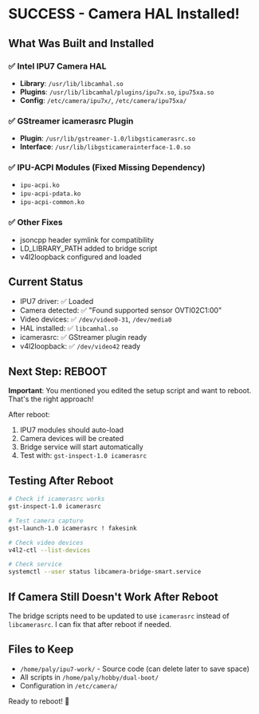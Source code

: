 # SUCCESS - Camera HAL Installed!

## What Was Built and Installed

### ✅ Intel IPU7 Camera HAL
- **Library**: `/usr/lib/libcamhal.so`
- **Plugins**: `/usr/lib/libcamhal/plugins/ipu7x.so`, `ipu75xa.so`
- **Config**: `/etc/camera/ipu7x/`, `/etc/camera/ipu75xa/`

### ✅ GStreamer icamerasrc Plugin
- **Plugin**: `/usr/lib/gstreamer-1.0/libgsticamerasrc.so`
- **Interface**: `/usr/lib/libgsticamerainterface-1.0.so`

### ✅ IPU-ACPI Modules (Fixed Missing Dependency)
- `ipu-acpi.ko`
- `ipu-acpi-pdata.ko`
- `ipu-acpi-common.ko`

### ✅ Other Fixes
- jsoncpp header symlink for compatibility
- LD_LIBRARY_PATH added to bridge script
- v4l2loopback configured and loaded

## Current Status

- IPU7 driver: ✅ Loaded
- Camera detected: ✅ "Found supported sensor OVTI02C1:00"
- Video devices: ✅ `/dev/video0-31`, `/dev/media0`
- HAL installed: ✅ `libcamhal.so`
- icamerasrc: ✅ GStreamer plugin ready
- v4l2loopback: ✅ `/dev/video42` ready

## Next Step: REBOOT

**Important**: You mentioned you edited the setup script and want to reboot. That's the right approach!

After reboot:
1. IPU7 modules should auto-load
2. Camera devices will be created
3. Bridge service will start automatically  
4. Test with: `gst-inspect-1.0 icamerasrc`

## Testing After Reboot

```bash
# Check if icamerasrc works
gst-inspect-1.0 icamerasrc

# Test camera capture
gst-launch-1.0 icamerasrc ! fakesink

# Check video devices
v4l2-ctl --list-devices

# Check service
systemctl --user status libcamera-bridge-smart.service
```

## If Camera Still Doesn't Work After Reboot

The bridge scripts need to be updated to use `icamerasrc` instead of `libcamerasrc`. I can fix that after reboot if needed.

## Files to Keep

- `/home/paly/ipu7-work/` - Source code (can delete later to save space)
- All scripts in `/home/paly/hobby/dual-boot/`
- Configuration in `/etc/camera/`

Ready to reboot! 🎉



